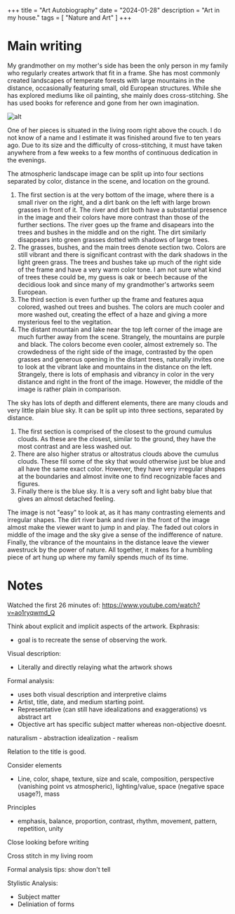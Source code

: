 +++
title = "Art Autobiography"
date = "2024-01-28"
description = "Art in my house."
tags = [
    "Nature and Art"
]
+++
<!-- Prepare the equivalent of a one- to two-page entry and write about your prior
experience/familiarity with the visual arts. You might write about a specific work of art
that you have encountered – which could be anything from a work of art in a museum, to
a poster in your family home, or a public sculpture or work of art in your
hometown/neighborhood, or a meaningful visit to a museum, gallery, building that
impacted you. Record your observations about the work, your experience, your
emotions.  -->

# Main writing
My grandmother on my mother's side has been the only person in my family who regularly creates artwork that fit in a frame. She has most commonly created landscapes of temperate forests with large mountains in the distance, occasionally featuring small, old European structures. While she has explored mediums like oil painting, she mainly does cross-stitching. She has used books for reference and gone from her own imagination. 

<!-- ![main-landscape-cross-stitch](./assets/images/cross-stitch-in-context.jpeg) -->
![alt](/images/main-landscape-cross-stitch.jpeg)

One of her pieces is situated in the living room right above the couch. I do not know of a name and I estimate it was finished around five to ten years ago. Due to its size and the difficulty of cross-stitching, it must have taken anywhere from a few weeks to a few months of continuous dedication in the evenings. 

The atmospheric landscape image can be split up into four sections separated by color, distance in the scene, and location on the ground. 
1. The first section is at the very bottom of the image, where there is a small river on the right, and a dirt bank on the left with large brown grasses in front of it. The river and dirt both have a substantial presence in the image and their colors have more contrast than those of the further sections. The river goes up the frame and disapears into the trees and bushes in the middle and on the right. The dirt similarly disappears into green grasses dotted with shadows of large trees. 
2. The grasses, bushes, and the main trees denote section two. Colors are still vibrant and there is significant contrast with the dark shadows in the light green grass. The trees and bushes take up much of the right side of the frame and have a very warm color tone. I am not sure what kind of trees these could be, my guess is oak or beech because of the decidious look and since many of my grandmother's artworks seem European.
3. The third section is even further up the frame and features aqua colored, washed out trees and bushes. The colors are much cooler and more washed out, creating the effect of a haze and giving a more mysterious feel to the vegitation. 
4. The distant mountain and lake near the top left corner of the image are much further away from the scene. Strangely, the mountains are purple and black. The colors become even cooler, almost extremely so.
The crowdedness of the right side of the image, contrasted by the open grasses and generous opening in the distant trees, naturally invites one to look at the vibrant lake and mountains in the distance on the left. Strangely, there is lots of emphasis and vibrancy in color in the very distance and right in the front of the image. However, the middle of the image is rather plain in comparison.

The sky has lots of depth and different elements, there are many clouds and very little plain blue sky. It can be split up into three sections, separated by distance.
1. The first section is comprised of the closest to the ground cumulus clouds. As these are the closest, similar to the ground, they have the most contrast and are less washed out.
2. There are also higher stratus or altostratus clouds above the cumulus clouds. These fill some of the sky that would otherwise just be blue and all have the same exact color. However, they have very irregular shapes at the boundaries and almost invite one to find recognizable faces and figures.
3. Finally there is the blue sky. It is a very soft and light baby blue that gives an almost detached feeling.

The image is not "easy" to look at, as it has many contrasting elements and irregular shapes. The dirt river bank and river in the front of the image almost make the viewer want to jump in and play. The faded out colors in middle of the image and the sky give a sense of the indifference of nature. Finally, the vibrance of the mountains in the distance leave the viewer awestruck by the power of nature. All together, it makes for a humbling piece of art hung up where my family spends much of its time.


# Notes
Watched the first 26 minutes of: 
https://www.youtube.com/watch?v=ao1ryqwmd_Q

Think about explicit and implicit aspects of the artwork.
Ekphrasis:
- goal is to recreate the sense of observing the work.


Visual description:
- Literally and directly relaying what the artwork shows

Formal analysis:
- uses both visual description and interpretive claims
- Artist, title, date, and medium starting point.
- Representative (can still have idealizations and exaggerations) vs abstract art
- Objective art has specific subject matter whereas non-objective doesnt.

naturalism - abstraction
idealization - realism

Relation to the title is good.

Consider elements
- Line, color, shape, texture, size and scale, composition, perspective (vanishing point vs atmospheric), lighting/value, space (negative space usage?), mass

Principles
- emphasis, balance, proportion, contrast, rhythm, movement, pattern, repetition, unity

Close looking before writing

Cross stitch in my living room

Formal analysis tips: show don't tell

Stylistic Analysis:
- Subject matter
- Deliniation of forms